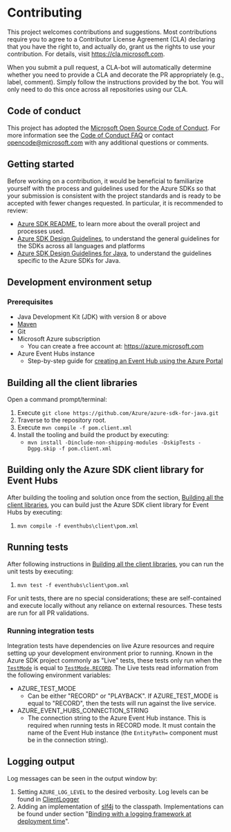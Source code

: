 # Contributing

This project welcomes contributions and suggestions. Most contributions require you to agree to a Contributor License
Agreement (CLA) declaring that you have the right to, and actually do, grant us the rights to use your contribution. For
details, visit https://cla.microsoft.com.

When you submit a pull request, a CLA-bot will automatically determine whether you need to provide a CLA and decorate
the PR appropriately (e.g., label, comment). Simply follow the instructions provided by the bot. You will only need to
do this once across all repositories using our CLA.

## Code of conduct

This project has adopted the [Microsoft Open Source Code of Conduct](https://opensource.microsoft.com/codeofconduct/).
For more information see the [Code of Conduct FAQ](https://opensource.microsoft.com/codeofconduct/faq/) or contact
[opencode@microsoft.com](mailto:opencode@microsoft.com) with any additional questions or comments.

## Getting started

Before working on a contribution, it would be beneficial to familiarize yourself with the process and guidelines used
for the Azure SDKs so that your submission is consistent with the project standards and is ready to be accepted with
fewer changes requested. In particular, it is recommended to review:

- [Azure SDK README][github-general], to learn more about the overall project and processes used.
- [Azure SDK Design Guidelines][design-guidelines], to understand the general guidelines for the SDKs across all
  languages and platforms
- [Azure SDK Design Guidelines for Java][java-spec], to understand the guidelines specific to the Azure SDKs for Java.

## Development environment setup

### Prerequisites

- Java Development Kit (JDK) with version 8 or above
- [Maven][maven]
- Git
- Microsoft Azure subscription
    - You can create a free account at: https://azure.microsoft.com
- Azure Event Hubs instance
    - Step-by-step guide for [creating an Event Hub using the Azure Portal][event_hubs_create]

## Building all the client libraries

Open a command prompt/terminal:
1. Execute `git clone https://github.com/Azure/azure-sdk-for-java.git`
1. Traverse to the repository root.
1. Execute `mvn compile -f pom.client.xml`
1. Install the tooling and build the product by executing:
    * `mvn install -Dinclude-non-shipping-modules -DskipTests -Dgpg.skip -f pom.client.xml`

## Building only the Azure SDK client library for Event Hubs

After building the tooling and solution once from the section, [Building all the client libraries](#building-all-the-client-libraries), you can build just the Azure SDK client library for Event Hubs by
executing:
1. `mvn compile -f eventhubs\client\pom.xml`

## Running tests

After following instructions in [Building all the client libraries](#building-all-the-client-libraries), you can run the
unit tests by executing:
1. `mvn test -f eventhubs\client\pom.xml`

For unit tests, there are no special considerations; these are self-contained and execute locally without any reliance
on external resources. These tests are run for all PR validations.

### Running integration tests

Integration tests have dependencies on live Azure resources and require setting up your development environment prior
to running. Known in the Azure SDK project commonly as "Live" tests, these tests only run when the
[`TestMode`][test-mode] is equal to [`TestMode.RECORD`][test-mode-record]. The Live tests read information from the
following environment variables:

- AZURE_TEST_MODE
    - Can be either "RECORD" or "PLAYBACK". If AZURE_TEST_MODE is equal to "RECORD", then the tests will run against the
      live service.
- AZURE_EVENT_HUBS_CONNECTION_STRING
    - The connection string to the Azure Event Hub instance. This is required when running tests in RECORD mode. It must
      contain the name of the Event Hub instance (the `EntityPath=` component must be in the connection string).

## Logging output

Log messages can be seen in the output window by:
1. Setting `AZURE_LOG_LEVEL` to the desired verbosity. Log levels can be found in [ClientLogger][log-level]
1. Adding an implementation of [slf4j][slf4j] to the classpath. Implementations can be found under section "[Binding with a
   logging framework at deployment time][slf4j-implementations]".

<!-- Links -->
[design-guidelines]: https://azuresdkspecs.z5.web.core.windows.net/DesignGuidelines.html
[event_hubs_create]: https://docs.microsoft.com/azure/event-hubs/event-hubs-create
[github-general]: https://github.com/Azure/azure-sdk
[java-spec]: https://azuresdkspecs.z5.web.core.windows.net/JavaSpec.html
[log-level]: https://github.com/Azure/azure-sdk-for-java/blob/main/sdk/core/azure-core/src/main/java/com/azure/core/util/logging/ClientLogger.java#L40
[maven]: https://maven.apache.org/
[slf4j]: https://www.slf4j.org/
[slf4j-implementations]: https://www.slf4j.org/manual.html#swapping
[test-mode]: https://github.com/Azure/azure-sdk-for-java/blob/main/sdk/core/azure-core-test/src/main/java/com/azure/core/test/TestMode.java
[test-mode-record]: https://github.com/Azure/azure-sdk-for-java/blob/main/sdk/core/azure-core-test/src/main/java/com/azure/core/test/TestMode.java#L12
